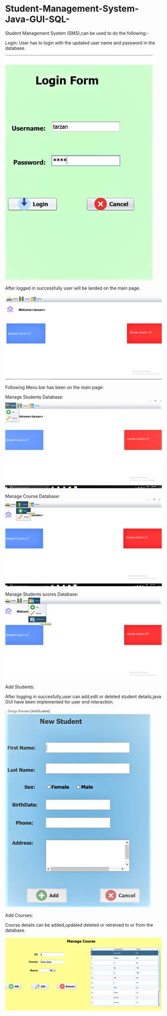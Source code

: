 # Student-Management-System-Java-GUI-SQL-
Student Management System (SMS),can be used to do the following:-

Login:
User has to login with the updated user name and password in the database.

<img src="Project Images/Login Form.png">

After logged in successfully user will be landed on the main page.

<img src="Project Images/Main Form.png">

Following Menu bar has been on the main page:


Manage Students Database: 
<img src="Project Images/Add Student Options.png">


Manage Course Database:
<img src="Project Images/Add Course Options.png">


Manage Students scores Database:
<img src="Project Images/Add Scores Options.png">


Add Students:

After logging in succesfully,user can add,edit or deleted student details,java GUI have been implemented for user end interaction.

<img src="Project Images/Add Student.png">


Add Courses:

Course details can be added,updated deleted or retreived to or from the database.

<img src="Project Images/Manage Courses.png">


